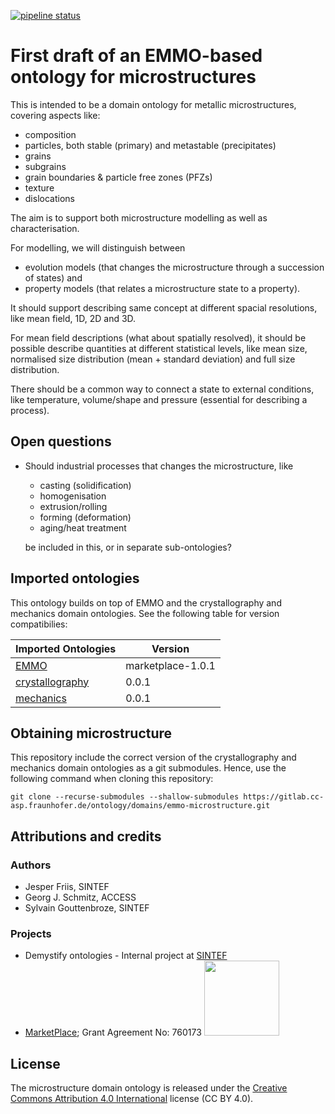 [![pipeline status](https://gitlab.cc-asp.fraunhofer.de/ontology/domains/emmo-microstructure/badges/master/pipeline.svg)](https://gitlab.cc-asp.fraunhofer.de/ontology/domains/emmo-microstructure/pipelines/latest)


First draft of an EMMO-based ontology for microstructures
=========================================================
This is intended to be a domain ontology for metallic microstructures,
covering aspects like:
  - composition
  - particles, both stable (primary) and metastable (precipitates)
  - grains
  - subgrains
  - grain boundaries & particle free zones (PFZs)
  - texture
  - dislocations

The aim is to support both microstructure modelling as well as
characterisation.

For modelling, we will distinguish between
  - evolution models (that changes the microstructure through a
    succession of states) and
  - property models (that relates a microstructure state to a property).

It should support describing same concept at different spacial
resolutions, like mean field, 1D, 2D and 3D.

For mean field descriptions (what about spatially resolved), it should
be possible describe quantities at different statistical levels, like
mean size, normalised size distribution (mean + standard deviation)
and full size distribution.

There should be a common way to connect a state to external
conditions, like temperature, volume/shape and pressure (essential for
describing a process).


Open questions
--------------
* Should industrial processes that changes the microstructure, like
    - casting (solidification)
    - homogenisation
    - extrusion/rolling
    - forming (deformation)
    - aging/heat treatment

  be included in this, or in separate sub-ontologies?



Imported ontologies
-------------------
This ontology builds on top of EMMO and the crystallography and
mechanics domain ontologies. See the following table for version
compatibilies:

| Imported Ontologies  | Version           |
| -------------------- | ----------------- |
| [EMMO][1]            | marketplace-1.0.1 |
| [crystallography][2] | 0.0.1             |
| [mechanics][3]       | 0.0.1             |


Obtaining microstructure
------------------------
This repository include the correct version of the crystallography and
mechanics domain ontologies as a git submodules.  Hence, use the
following command when cloning this repository:

    git clone --recurse-submodules --shallow-submodules https://gitlab.cc-asp.fraunhofer.de/ontology/domains/emmo-microstructure.git


Attributions and credits
------------------------
### Authors
- Jesper Friis, SINTEF
- Georg J. Schmitz, ACCESS
- Sylvain Gouttenbroze, SINTEF

### Projects
- Demystify ontologies - Internal project at [SINTEF](www.sintef.no)
- [MarketPlace](https://www.the-marketplace-project.eu/);
  Grant Agreement No: 760173
  <img src="https://www.the-marketplace-project.eu/content/dam/iwm/the-marketplace-project/images/MARKETPLACE_LOGO_300dpi.png" width="120">


License
-------
The microstructure domain ontology is released under the [Creative
Commons Attribution 4.0 International](https://creativecommons.org/licenses/by/4.0/legalcode) license (CC BY 4.0).


[1]: https://github.com/emmo-repo/EMMO
[2]: https://gitlab.cc-asp.fraunhofer.de/ontology/domains/crystallography
[3]: https://gitlab.cc-asp.fraunhofer.de/ontology/domains/mechanics
